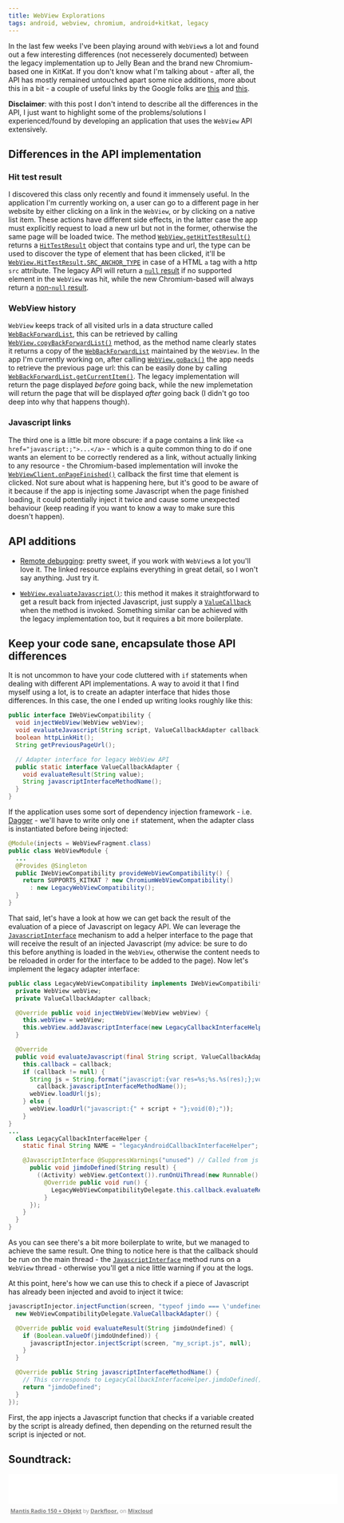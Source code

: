 ```yaml
---
title: WebView Explorations
tags: android, webview, chromium, android+kitkat, legacy
---
```


In the last few weeks I've been playing around with `WebView`s a lot and found out a few interesting differences (not necesserely documented) between the legacy implementation up to Jelly Bean and the brand new Chromium-based one in KitKat. If you don't know what I'm talking about - after all, the API has mostly remained untouched apart some nice additions, more about this in a bit - a couple of useful links by the Google folks are [this](https://developers.google.com/chrome/mobile/docs/webview/overview) and [this](http://developer.android.com/guide/webapps/migrating.html).
<!--more-->
**Disclaimer**: with this post I don't intend to describe all the differences in the API, I just want to highlight some of the problems/solutions I experienced/found by developing an application that uses the `WebView` API extensively.

## Differences in the API implementation

### Hit test result
I discovered this class only recently and found it immensely useful. In the application I'm currently working on, a user can go to a different page in her website by either clicking on a link in the `WebView`, or by clicking on a native list item. These actions have different side effects, in the latter case the app must explicitly request to load a new url but not in the former, otherwise the same page will be loaded twice. The method [`WebView.getHitTestResult()`][ghtr] returns a [`HitTestResult`][htr] object that contains type and url, the type can be used to discover the type of element that has been clicked, it'll be [`WebView.HitTestResult.SRC_ANCHOR_TYPE`][sat] in case of a HTML `a` tag with a http  `src` attribute. The legacy API will return a [`null` result][hit=null] if no supported element in the `WebView` was hit, while the new Chromium-based will always return a [non-`null` result][hit=nnull].

### WebView history
`WebView` keeps track of all visited urls in a data structure called [`WebBackForwardList`][wbfl], this can be retrieved by calling [`WebView.copyBackForwardList()`][cbfl] method, as the method name clearly states it returns a copy of the [`WebBackForwardList`][wbfl] maintained by the `WebView`. In the app I'm currently working on, after calling [`WebView.goBack()`][gb] the app needs to retrieve the previous page url: this can be easily done by calling [`WebBackForwardList.getCurrentItem()`][gci]. The legacy implementation will return the  page displayed *before* going back, while the new implemetation will return the page that will be displayed *after* going back (I didn't go too deep into why that happens though).

### Javascript links
The third one is a little bit more obscure: if a page contains a link like `<a href="javascript:;">...</a>` - which is a quite common thing to do if one wants an element to be correctly rendered as a link, without actually linking to any resource - the Chromium-based implementation will invoke the [`WebViewClient.onPageFinished()`][opf] callback the first time that element is clicked. Not sure about what is happening here, but it's good to be aware of it because if the app is injecting some Javascript when the page finished loading, it could potentially inject it twice and cause some unexpected behaviour (keep reading if you want to know a way to make sure this doesn't happen).

## API additions
* [Remote debugging][rd]: pretty sweet, if you work with `WebView`s a lot you'll love it. The linked resource explains everything in great detail, so I won't say anything. Just try it.

* [`WebView.evaluateJavascript()`][ej]: this method it makes it straightforward to get a result back from injected Javascript, just supply a [`ValueCallback`][vc] when the method is invoked. Something similar can be achieved with the legacy implementation too, but it requires a bit more boilerplate.

## Keep your code sane, encapsulate those API differences
It is not uncommon to have your code cluttered with `if` statements when dealing with different API implementations. A way to avoid it that I find myself using a lot, is to create an adapter interface that hides those differences. In this case, the one I ended up writing looks roughly like this:

```java
public interface IWebViewCompatibility {
  void injectWebView(WebView webView);
  void evaluateJavascript(String script, ValueCallbackAdapter callback);
  boolean httpLinkHit();
  String getPreviousPageUrl();

  // Adapter interface for legacy WebView API
  public static interface ValueCallbackAdapter {
    void evaluateResult(String value);
    String javascriptInterfaceMethodName();
  }
}
```

If the application uses some sort of dependency injection framework - i.e. [Dagger](https://github.com/square/dagger) - we'll have to write only one `if` statement, when the adapter class is instantiated before being injected:

```java
@Module(injects = WebViewFragment.class)
public class WebViewModule {
  ...
  @Provides @Singleton
  public IWebViewCompatibility provideWebViewCompatibility() {
    return SUPPORTS_KITKAT ? new ChromiumWebViewCompatibility()
      : new LegacyWebViewCompatibility();
  }
}
```

That said, let's have a look at how we can get back the result of the evaluation of a piece of Javascript on legacy API. We can leverage the [`JavascriptInterface`][ji] mechanism to add a helper interface to the page that will receive the result of an injected Javascript (my advice: be sure to do this before anything is loaded in the `WebView`, otherwise the content needs to be reloaded in order for the interface to be added to the page). Now let's implement the legacy adapter interface:

```java
public class LegacyWebViewCompatibility implements IWebViewCompatibility {
  private WebView webView;
  private ValueCallbackAdapter callback;

  @Override public void injectWebView(WebView webView) {
    this.webView = webView;
    this.webView.addJavascriptInterface(new LegacyCallbackInterfaceHelper(), NAME);
  }

  @Override
  public void evaluateJavascript(final String script, ValueCallbackAdapter callback) {
    this.callback = callback;
    if (callback != null) {
      String js = String.format("javascript:{var res=%s;%s.%s(res);};void(0);", script, NAME,
        callback.javascriptInterfaceMethodName());
      webView.loadUrl(js);
    } else {
      webView.loadUrl("javascript:{" + script + "};void(0);"));
    }
}
...
  class LegacyCallbackInterfaceHelper {
    static final String NAME = "legacyAndroidCallbackInterfaceHelper";

    @JavascriptInterface @SuppressWarnings("unused") // Called from js
      public void jimdoDefined(String result) {
        ((Activity) webView.getContext()).runOnUiThread(new Runnable() {
          @Override public void run() {
            LegacyWebViewCompatibilityDelegate.this.callback.evaluateResult(result);
          }
      });
    }
  }
}
```
As you can see there's a bit more boilerplate to write, but we managed to achieve the same result. One thing to notice here is that the callback should be run on the main thread - the [`JavascriptInterface`][ji] method runs on a `WebView` thread - otherwise you'll get a nice little warning if you at the logs.

At this point, here's how we can use this to check if a piece of Javascript has already been injected and avoid to inject it twice:

```java
javascriptInjector.injectFunction(screen, "typeof jimdo === \'undefined\'",
  new WebViewCompatibilityDelegate.ValueCallbackAdapter() {

  @Override public void evaluateResult(String jimdoUndefined) {
    if (Boolean.valueOf(jimdoUndefined)) {
      javascriptInjector.injectScript(screen, "my_script.js", null);
    }
  }

  @Override public String javascriptInterfaceMethodName() {
    // This corresponds to LegacyCallbackInterfaceHelper.jimdoDefined()
    return "jimdoDefined";
  }
});
```

First, the app injects a Javascript function that checks if a variable created by the script is already defined, then depending on the returned result the script is injected or not.

## Soundtrack:
<iframe width="660" height="60" src="//www.mixcloud.com/widget/iframe/?feed=http%3A%2F%2Fwww.mixcloud.com%2Fdarkfloor%2Fmantis-radio-150-objekt%2F&amp;mini=1&amp;embed_type=widget_standard&amp;embed_uuid=7b156b59-156d-4204-84bc-1a674fc22a50&amp;hide_tracklist=1&amp;replace=0&amp;hide_cover=1&amp;light=1" frameborder="0"></iframe><div style="clear: both; height: 3px; width: 652px;"></div><p style="display: block; font-size: 11px; font-family: 'Open Sans', Helvetica, Arial, sans-serif; margin: 0px; padding: 3px 4px; color: rgb(153, 153, 153); width: 652px;"><a href="http://www.mixcloud.com/darkfloor/mantis-radio-150-objekt/?utm_source=widget&amp;amp;utm_medium=web&amp;amp;utm_campaign=base_links&amp;amp;utm_term=resource_link" target="_blank" style="color:#808080; font-weight:bold;">Mantis Radio 150 + Objekt</a><span> by </span><a href="http://www.mixcloud.com/darkfloor/?utm_source=widget&amp;amp;utm_medium=web&amp;amp;utm_campaign=base_links&amp;amp;utm_term=profile_link" target="_blank" style="color:#808080; font-weight:bold;">Darkfloor.</a><span> on </span><a href="http://www.mixcloud.com/?utm_source=widget&amp;utm_medium=web&amp;utm_campaign=base_links&amp;utm_term=homepage_link" target="_blank" style="color:#808080; font-weight:bold;"> Mixcloud</a></p><div style="clear: both; height: 3px; width: 652px;"></div>



[ji]: https://developer.android.com/reference/android/webkit/JavascriptInterface.html
[opf]: https://developer.android.com/reference/android/webkit/WebViewClient.html#onPageFinished(android.webkit.WebView,%20java.lang.String)
[rd]: https://developers.google.com/chrome-developer-tools/docs/remote-debugging
[vc]: https://developer.android.com/reference/android/webkit/ValueCallback.html
[hit=nnull]: http://grepcode.com/file/repository.grepcode.com/java/ext/com.google.android/android/4.4.2_r1/com/android/webview/chromium/WebViewChromium.java#872
[hit=null]: http://grepcode.com/file/repository.grepcode.com/java/ext/com.google.android/android/4.3.1_r1/android/webkit/WebViewClassic.java#7723
[gci]: https://developer.android.com/reference/android/webkit/WebBackForwardList.html#getCurrentItem()
[gb]: https://developer.android.com/reference/android/webkit/WebView.html#goBack()
[cbfl]: https://developer.android.com/reference/android/webkit/WebView.html#copyBackForwardList()
[sat]: https://developer.android.com/reference/android/webkit/WebView.HitTestResult.html#SRC_ANCHOR_TYPE
[ghtr]: https://developer.android.com/reference/android/webkit/WebView.html#getHitTestResult()
[htr]: https://developer.android.com/reference/android/webkit/WebView.HitTestResult.html
[wbfl]: https://developer.android.com/reference/android/webkit/WebBackForwardList.html
[ej]: https://developer.android.com/reference/android/webkit/WebView.html#evaluateJavascript(java.lang.String,%20android.webkit.ValueCallback%3Cjava.lang.String%3E)
